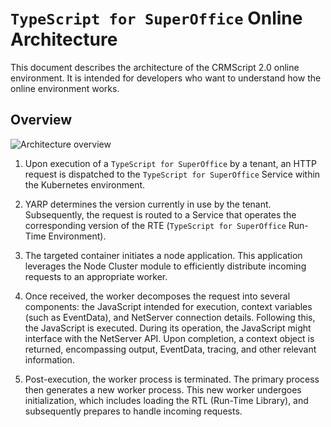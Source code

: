 # `TypeScript for SuperOffice` Online Architecture

This document describes the architecture of the CRMScript 2.0 online environment. It is intended for developers who want to understand how the online environment works.

## Overview

![Architecture overview](./assets/images/online-architecture.png)

1. Upon execution of a `TypeScript for SuperOffice` by a tenant, an HTTP request is dispatched to the `TypeScript for SuperOffice` Service within the Kubernetes environment.

2. YARP determines the version currently in use by the tenant. Subsequently, the request is routed to a Service that operates the corresponding version of the RTE (`TypeScript for SuperOffice` Run-Time Environment).

3. The targeted container initiates a node application. This application leverages the Node Cluster module to efficiently distribute incoming requests to an appropriate worker.

4. Once received, the worker decomposes the request into several components: the JavaScript intended for execution, context variables (such as EventData), and NetServer connection details. Following this, the JavaScript is executed. During its operation, the JavaScript might interface with the NetServer API. Upon completion, a context object is returned, encompassing output, EventData, tracing, and other relevant information.

5. Post-execution, the worker process is terminated. The primary process then generates a new worker process. This new worker undergoes initialization, which includes loading the RTL (Run-Time Library), and subsequently prepares to handle incoming requests.
